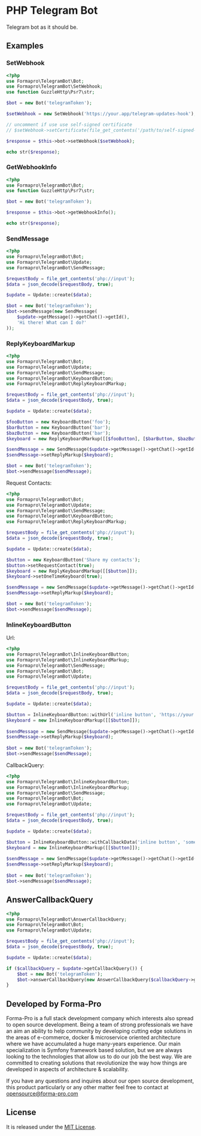 # PHP Telegram Bot

Telegram bot as it should be.

## Examples

### SetWebhook

```php
<?php
use Formapro\TelegramBot\Bot;
use Formapro\TelegramBot\SetWebhook;
use function GuzzleHttp\Psr7\str;

$bot = new Bot('telegramToken');

$setWebhook = new SetWebhook('https://your.app/telegram-updates-hook');

// uncomment if use use self-signed certificate
// $setWebhook->setCertificate(file_get_contents('/path/to/self-signed-certifcate.pem'));

$response = $this->bot->setWebhook($setWebhook);

echo str($response);
```

### GetWebhookInfo

```php
<?php
use Formapro\TelegramBot\Bot;
use function GuzzleHttp\Psr7\str;

$bot = new Bot('telegramToken');

$response = $this->bot->getWebhookInfo();

echo str($response);
```

### SendMessage

```php
<?php
use Formapro\TelegramBot\Bot;
use Formapro\TelegramBot\Update;
use Formapro\TelegramBot\SendMessage;

$requestBody = file_get_contents('php://input'); 
$data = json_decode($requestBody, true);

$update = Update::create($data);

$bot = new Bot('telegramToken');
$bot->sendMessage(new SendMessage(
    $update->getMessage()->getChat()->getId(),
    'Hi there! What can I do?'
));
```

### ReplyKeyboardMarkup

```php
<?php
use Formapro\TelegramBot\Bot;
use Formapro\TelegramBot\Update;
use Formapro\TelegramBot\SendMessage;
use Formapro\TelegramBot\KeyboardButton;
use Formapro\TelegramBot\ReplyKeyboardMarkup;

$requestBody = file_get_contents('php://input'); 
$data = json_decode($requestBody, true);

$update = Update::create($data);

$fooButton = new KeyboardButton('foo');
$barButton = new KeyboardButton('bar');
$bazButton = new KeyboardButton('bar');
$keyboard = new ReplyKeyboardMarkup([[$fooButton], [$barButton, $bazButton]]);

$sendMessage = new SendMessage($update->getMessage()->getChat()->getId(), 'Choose an option.');
$sendMessage->setReplyMarkup($keyboard);

$bot = new Bot('telegramToken');
$bot->sendMessage($sendMessage);
```

Request Contacts:

```php
<?php
use Formapro\TelegramBot\Bot;
use Formapro\TelegramBot\Update;
use Formapro\TelegramBot\SendMessage;
use Formapro\TelegramBot\KeyboardButton;
use Formapro\TelegramBot\ReplyKeyboardMarkup;

$requestBody = file_get_contents('php://input'); 
$data = json_decode($requestBody, true);

$update = Update::create($data);

$button = new KeyboardButton('Share my contacts');
$button->setRequestContact(true);
$keyboard = new ReplyKeyboardMarkup([[$button]]);
$keyboard->setOneTimeKeyboard(true);

$sendMessage = new SendMessage($update->getMessage()->getChat()->getId(), 'Please, share your contact info with us.');
$sendMessage->setReplyMarkup($keyboard);

$bot = new Bot('telegramToken');
$bot->sendMessage($sendMessage);
```

### InlineKeyboardButton

Url: 

```php
<?php
use Formapro\TelegramBot\InlineKeyboardButton;
use Formapro\TelegramBot\InlineKeyboardMarkup;
use Formapro\TelegramBot\SendMessage;
use Formapro\TelegramBot\Bot;
use Formapro\TelegramBot\Update;

$requestBody = file_get_contents('php://input'); 
$data = json_decode($requestBody, true);

$update = Update::create($data);

$button = InlineKeyboardButton::withUrl('inline button', 'https://your.app/link');
$keyboard = new InlineKeyboardMarkup([[$button]]);
        
$sendMessage = new SendMessage($update->getMessage()->getChat()->getId(), 'Click on inline button.');
$sendMessage->setReplyMarkup($keyboard);
                
$bot = new Bot('telegramToken');
$bot->sendMessage($sendMessage);
```

CallbackQuery: 

```php
<?php
use Formapro\TelegramBot\InlineKeyboardButton;
use Formapro\TelegramBot\InlineKeyboardMarkup;
use Formapro\TelegramBot\SendMessage;
use Formapro\TelegramBot\Bot;
use Formapro\TelegramBot\Update;

$requestBody = file_get_contents('php://input'); 
$data = json_decode($requestBody, true);

$update = Update::create($data);

$button = InlineKeyboardButton::withCallbackData('inline button', 'some_data');
$keyboard = new InlineKeyboardMarkup([[$button]]);
        
$sendMessage = new SendMessage($update->getMessage()->getChat()->getId(), 'Click on inline button.');
$sendMessage->setReplyMarkup($keyboard);
                
$bot = new Bot('telegramToken');
$bot->sendMessage($sendMessage);
```

## AnswerCallbackQuery

```php
<?php
use Formapro\TelegramBot\AnswerCallbackQuery;
use Formapro\TelegramBot\Bot;
use Formapro\TelegramBot\Update;

$requestBody = file_get_contents('php://input'); 
$data = json_decode($requestBody, true);

$update = Update::create($data);

if ($callbackQuery = $update->getCallbackQuery()) {
    $bot = new Bot('telegramToken');
    $bot->answerCallbackQuery(new AnswerCallbackQuery($callbackQuery->getId()));
}
```

## Developed by Forma-Pro

Forma-Pro is a full stack development company which interests also spread to open source development. 
Being a team of strong professionals we have an aim an ability to help community by developing cutting edge solutions in the areas of e-commerce, docker & microservice oriented architecture where we have accumulated a huge many-years experience. 
Our main specialization is Symfony framework based solution, but we are always looking to the technologies that allow us to do our job the best way. We are committed to creating solutions that revolutionize the way how things are developed in aspects of architecture & scalability.

If you have any questions and inquires about our open source development, this product particularly or any other matter feel free to contact at opensource@forma-pro.com

## License

It is released under the [MIT License](LICENSE).
